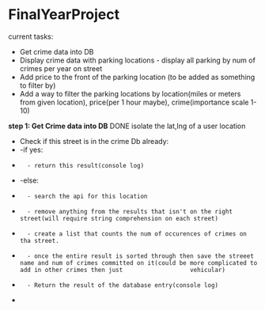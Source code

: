 # FinalYearProject
current tasks:
  - Get crime data into DB
  - Display crime data with parking locations - display all parking by num of crimes per year on street
  - Add price to the front of the parking location (to be added as something to filter by)
  - Add a way to filter the parking locations by location(miles or meters from given location), price(per 1 hour maybe), crime(importance scale 1-10) 
 
 **step 1: Get Crime data into DB**
  DONE isolate the lat,lng of a user location 
  - Check if this street is in the crime Db already:
  -   -if yes:
  -       - return this result(console log)
  -   -else:
  -       - search the api for this location
  -       - remove anything from the results that isn't on the right street(will require string comprehension on each street)
  -       - create a list that counts the num of occurences of crimes on tha street.
  -       - once the entire result is sorted through then save the streeet name and num of crimes committed on it(could be more complicated to add in other crimes then just                   vehicular)
  -       - Return the result of the database entry(console log)
  -       
